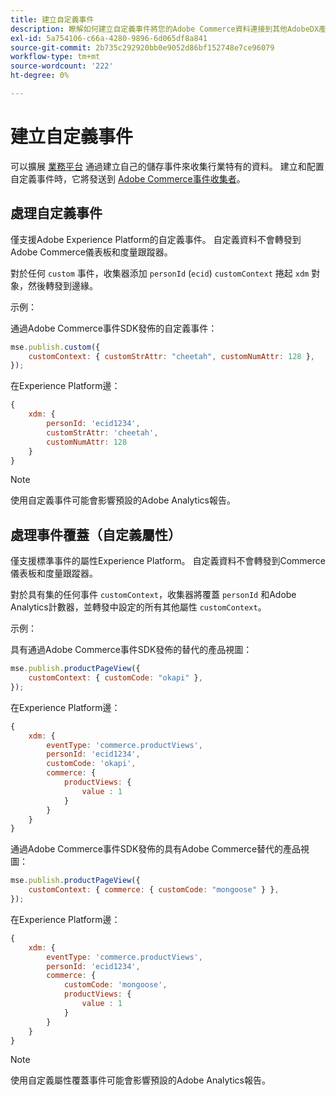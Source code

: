 ```yaml
---
title: 建立自定義事件
description: 瞭解如何建立自定義事件將您的Adobe Commerce資料連接到其他AdobeDX產品。
exl-id: 5a754106-c66a-4280-9896-6d065df8a841
source-git-commit: 2b735c292920bb0e9052d86bf152748e7ce96079
workflow-type: tm+mt
source-wordcount: '222'
ht-degree: 0%

---
```


# 建立自定義事件

可以擴展 [業務平台](events.md) 通過建立自己的儲存事件來收集行業特有的資料。 建立和配置自定義事件時，它將發送到 [Adobe Commerce事件收集者](https://github.com/adobe/commerce-events/tree/main/packages/commerce-events-collectors)。

## 處理自定義事件

僅支援Adobe Experience Platform的自定義事件。 自定義資料不會轉發到Adobe Commerce儀表板和度量跟蹤器。

對於任何 `custom` 事件，收集器添加 `personId` (`ecid`) `customContext` 捲起 `xdm` 對象，然後轉發到邊緣。

示例：

通過Adobe Commerce事件SDK發佈的自定義事件：

```javascript
mse.publish.custom({
    customContext: { customStrAttr: "cheetah", customNumAttr: 128 },
});
```

在Experience Platform邊：

```javascript
{
    xdm: {
        personId: 'ecid1234',
        customStrAttr: 'cheetah',
        customNumAttr: 128
    }
}
```

>[!NOTE]
>
> 使用自定義事件可能會影響預設的Adobe Analytics報告。

## 處理事件覆蓋（自定義屬性）

僅支援標準事件的屬性Experience Platform。 自定義資料不會轉發到Commerce儀表板和度量跟蹤器。

對於具有集的任何事件 `customContext`，收集器將覆蓋 `personId` 和Adobe Analytics計數器，並轉發中設定的所有其他屬性 `customContext`。

示例：

具有通過Adobe Commerce事件SDK發佈的替代的產品視圖：

```javascript
mse.publish.productPageView({
    customContext: { customCode: "okapi" },
});
```

在Experience Platform邊：

```javascript
{
    xdm: {
        eventType: 'commerce.productViews',
        personId: 'ecid1234',
        customCode: 'okapi',
        commerce: {
            productViews: {
                value : 1
            }
        }
    }
}
```

通過Adobe Commerce事件SDK發佈的具有Adobe Commerce替代的產品視圖：

```javascript
mse.publish.productPageView({
    customContext: { commerce: { customCode: "mongoose" } },
});
```

在Experience Platform邊：

```javascript
{
    xdm: {
        eventType: 'commerce.productViews',
        personId: 'ecid1234',
        commerce: {
            customCode: 'mongoose',
            productViews: {
                value : 1
            }
        }
    }
}
```

>[!NOTE]
>
> 使用自定義屬性覆蓋事件可能會影響預設的Adobe Analytics報告。
